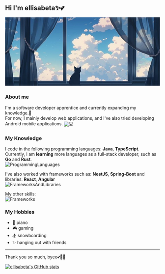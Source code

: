 ## Hi I'm ellisabeta✨💕  
![cover](cover-cat.jpg)

### About me
I'm a software developer apprentice and currently expanding my knowledge.📖  
For now, I mainly develop web applications, and I've also tried developing Android mobile applications. <img src="https://cdn.jsdelivr.net/gh/devicons/devicon/icons/android/android-plain.svg" width="16" style="vertical-align:middle;">💻  
  
### My Knowledge
I code in the following programming languages: **Java**, **TypeScript**. Currently, I am **learning** more languages as a full-stack developer, such as **Go** and **Rust**.  
![ProgrammingLanguages](https://skillicons.dev/icons?i=java,typescript,javascript,go,b&theme=light)  

I've also worked with frameworks such as: **NestJS**, **Spring-Boot** and libraries: **React**, **Angular**  
![FrameworksAndLibraries](https://skillicons.dev/icons?i=nestjs,spring,react,angular,b&theme=light)

My other skills:  
![Frameworks](https://skillicons.dev/icons?i=mongodb,idea,postgres,nodejs,androidstudio,docker,b&theme=light)

### My Hobbies
- 🎹 piano
- 🎮 gaming
- 🏂 snowboarding
- ✨ hanging out with friends
---
Thank you so much, byee💕🫧🧋


[![ellisabeta's GitHub stats](https://github-readme-stats.vercel.app/api?username=ellisabeta)](https://github.com/ellisabeta/github-readme-stats)

